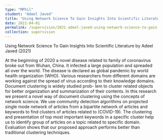 ```yaml
---
type: "MPhil"
student: "Adeel Javed"
title: "Using Network Science To Gain Insights Into Scientific Literature"
date: 2021-04-01
permalink: /supervision/2021-adeel-javed-using-network-science-to-gain-insights-into-scientific-literature
collection: supervision
---
```

Using Network Science To Gain Insights Into Scientific Literature by Adeel Javed (2021)

At the beginning of 2020 a novel disease related to family of coronavirus broke out from Wuhan, China. It infected a large population and spreaded all over the world. The disease is declared as global pandemic by world health organization (WHO). Various researchers from different domains are working against the spread of virus according to their knowledge domains. Document clustering is widely studied prob- lem to cluster related objects for better organization and summarization of their contents. In this research we present a novel way of document clustering using the concepts of network science. We use community detection algorithms on projected single mode network of articles from a bipartite network of articles and keywords to find clusters of articles related to (COVID-19). The clustering and presentation of top most important keywords in a specific cluster help us to identify group of articles on a topic related to specific domain. Evaluation shows that our proposed approach performs better than traditional clustering techniques.
